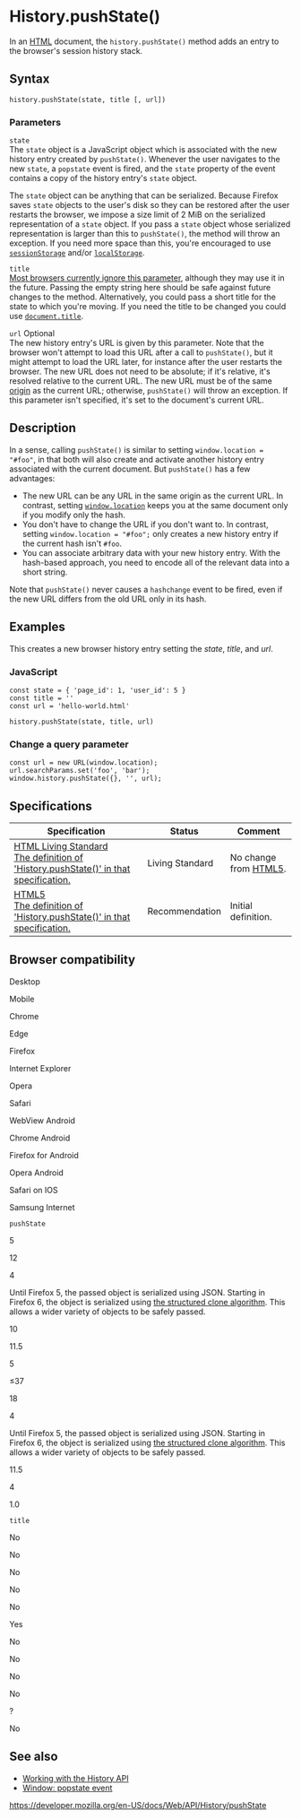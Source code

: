 # History.pushState()

In an [HTML](https://developer.mozilla.org/en-US/docs/Web/HTML) document, the `history.pushState()` method adds an entry to the browser's session history stack.

## Syntax

    history.pushState(state, title [, url])

### Parameters

`state`  
The `state` object is a JavaScript object which is associated with the new history entry created by `pushState()`. Whenever the user navigates to the new `state`, a `popstate` event is fired, and the `state` property of the event contains a copy of the history entry's `state` object.

The `state` object can be anything that can be serialized. Because Firefox saves `state` objects to the user's disk so they can be restored after the user restarts the browser, we impose a size limit of 2 MiB on the serialized representation of a `state` object. If you pass a `state` object whose serialized representation is larger than this to `pushState()`, the method will throw an exception. If you need more space than this, you're encouraged to use [`sessionStorage`](../window/sessionstorage) and/or [`localStorage`](../window/localstorage).

`title`  
[Most browsers currently ignore this parameter](https://github.com/whatwg/html/issues/2174), although they may use it in the future. Passing the empty string here should be safe against future changes to the method. Alternatively, you could pass a short title for the state to which you're moving. If you need the title to be changed you could use [`document.title`](../document/title).

`url` <span class="badge inline optional">Optional</span>  
The new history entry's URL is given by this parameter. Note that the browser won't attempt to load this URL after a call to `pushState()`, but it might attempt to load the URL later, for instance after the user restarts the browser. The new URL does not need to be absolute; if it's relative, it's resolved relative to the current URL. The new URL must be of the same [origin](https://developer.mozilla.org/en-US/docs/Glossary/Origin) as the current URL; otherwise, `pushState()` will throw an exception. If this parameter isn't specified, it's set to the document's current URL.

## Description

In a sense, calling `pushState()` is similar to setting `window.location = "#foo"`, in that both will also create and activate another history entry associated with the current document. But `pushState()` has a few advantages:

- The new URL can be any URL in the same origin as the current URL. In contrast, setting [`window.location`](../window/location) keeps you at the same document only if you modify only the hash.
- You don't have to change the URL if you don't want to. In contrast, setting `window.location = "#foo";` only creates a new history entry if the current hash isn't `#foo`.
- You can associate arbitrary data with your new history entry. With the hash-based approach, you need to encode all of the relevant data into a short string.

Note that `pushState()` never causes a `hashchange` event to be fired, even if the new URL differs from the old URL only in its hash.

## Examples

This creates a new browser history entry setting the _state_, _title_, and _url_.

### JavaScript

    const state = { 'page_id': 1, 'user_id': 5 }
    const title = ''
    const url = 'hello-world.html'

    history.pushState(state, title, url)

### Change a query parameter

    const url = new URL(window.location);
    url.searchParams.set('foo', 'bar');
    window.history.pushState({}, '', url);

## Specifications

<table><thead><tr class="header"><th>Specification</th><th>Status</th><th>Comment</th></tr></thead><tbody><tr class="odd"><td><a href="https://html.spec.whatwg.org/multipage/history.html#dom-history-pushstate">HTML Living Standard<br />
<span class="small">The definition of 'History.pushState()' in that specification.</span></a></td><td><span class="spec-living">Living Standard</span></td><td>No change from <a href="https://www.w3.org/TR/html52/">HTML5</a>.</td></tr><tr class="even"><td><a href="https://www.w3.org/TR/html52/history.html#dom-history-pushstate">HTML5<br />
<span class="small">The definition of 'History.pushState()' in that specification.</span></a></td><td><span class="spec-rec">Recommendation</span></td><td>Initial definition.</td></tr></tbody></table>

## Browser compatibility

Desktop

Mobile

Chrome

Edge

Firefox

Internet Explorer

Opera

Safari

WebView Android

Chrome Android

Firefox for Android

Opera Android

Safari on IOS

Samsung Internet

`pushState`

5

12

4

Until Firefox 5, the passed object is serialized using JSON. Starting in Firefox 6, the object is serialized using [the structured clone algorithm](https://developer.mozilla.org/docs/DOM/The_structured_clone_algorithm). This allows a wider variety of objects to be safely passed.

10

11.5

5

≤37

18

4

Until Firefox 5, the passed object is serialized using JSON. Starting in Firefox 6, the object is serialized using [the structured clone algorithm](https://developer.mozilla.org/docs/DOM/The_structured_clone_algorithm). This allows a wider variety of objects to be safely passed.

11.5

4

1.0

`title`

No

No

No

No

No

Yes

No

No

No

No

?

No

## See also

- [Working with the History API](../history_api/working_with_the_history_api)
- [Window: popstate event](../window/popstate_event)

<a href="https://developer.mozilla.org/en-US/docs/Web/API/History/pushState" class="_attribution-link">https://developer.mozilla.org/en-US/docs/Web/API/History/pushState</a>
